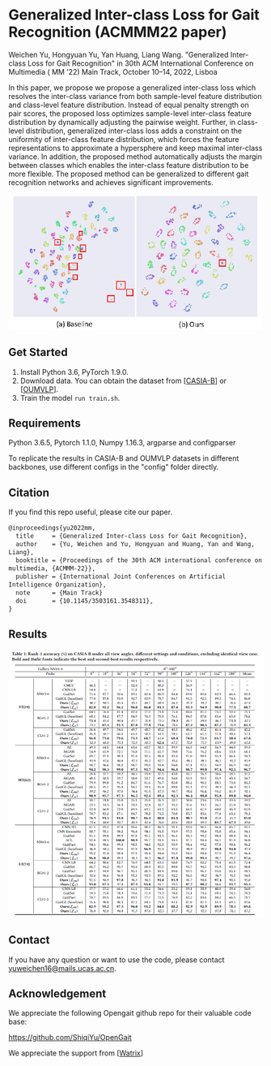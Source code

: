 # Generalized Inter-class Loss for Gait Recognition (ACMMM22 paper)
Weichen Yu, Hongyuan Yu, Yan Huang, Liang Wang. "Generalized Inter-class Loss for Gait Recognition" in 30th ACM International Conference on Multimedia ( MM ’22) Main Track, October 10–14, 2022, Lisboa

In this paper, we propose we propose a generalized inter-class loss which resolves the inter-class variance from both sample-level feature distribution and class-level feature distribution. Instead of equal penalty strength on pair scores, the proposed loss optimizes sample-level inter-class feature distribution by dynamically adjusting the pairwise weight. Further, in class-level distribution, generalized  inter-class loss adds a constraint on the uniformity of inter-class feature distribution, which forces the feature representations to approximate a hypersphere and keep maximal inter-class variance. In addition, the proposed method automatically adjusts the margin between classes which enables the inter-class feature distribution to be more flexible. The proposed method can be generalized to different gait recognition networks and achieves significant improvements.

<div align="center">
  <img src="assets/intro_mm.jpg" width="500px" />
  <!-- <p>cell.</p> -->
</div>

## Get Started

1. Install Python 3.6, PyTorch 1.9.0.
2. Download data. You can obtain the dataset from [[CASIA-B](http://www.cbsr.ia.ac.cn/GaitDatasetB-silh.zip)] or [[OUMVLP](http://www.am.sanken.osaka-u.ac.jp/BiometricDB/GaitMVLP.html)].
3. Train the model `run train.sh`.

## Requirements

Python 3.6.5, Pytorch 1.1.0, Numpy 1.16.3, argparse and configparser

To replicate the results in CASIA-B and OUMVLP datasets in different backbones, use different configs in the "config" folder directly.


## Citation

If you find this repo useful, please cite our paper. 

```
@inproceedings{yu2022mm,
  title     = {Generalized Inter-class Loss for Gait Recognition},
  author    = {Yu, Weichen and Yu, Hongyuan and Huang, Yan and Wang, Liang},
  booktitle = {Proceedings of the 30th ACM international conference on multimedia, {ACMMM-22}},
  publisher = {International Joint Conferences on Artificial Intelligence Organization},
  note      = {Main Track}
  doi       = {10.1145/3503161.3548311},
}
```

## Results
<div align="center">
  <img src="assets/results.png" width="800px" />
  <!-- <p>cell.</p> -->
</div>


## Contact

If you have any question or want to use the code, please contact yuweichen16@mails.ucas.ac.cn.

## Acknowledgement

We appreciate the following Opengait github repo for their valuable code base:

https://github.com/ShiqiYu/OpenGait

We appreciate the support from [[Watrix](http://www.watrix.ai/)]